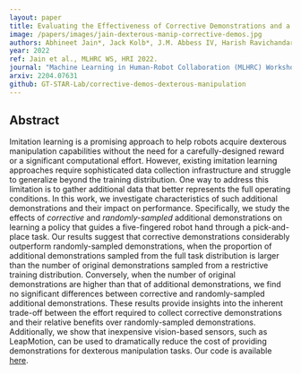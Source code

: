 ```yaml
---
layout: paper
title: Evaluating the Effectiveness of Corrective Demonstrations and a Low-Cost Sensor for Dexterous Manipulation
image: /papers/images/jain-dexterous-manip-corrective-demos.jpg
authors: Abhineet Jain*, Jack Kolb*, J.M. Abbess IV, Harish Ravichandar<br />(* equal contribution)
year: 2022
ref: Jain et al., MLHRC WS, HRI 2022.
journal: "Machine Learning in Human-Robot Collaboration (MLHRC) Workshop, ACM/IEEE International Conference on Human-Robot Interaction (HRI)"
arxiv: 2204.07631
github: GT-STAR-Lab/corrective-demos-dexterous-manipulation
---
```


## Abstract

Imitation learning is a promising approach to help robots acquire dexterous manipulation capabilities without the need for a carefully-designed reward or a significant computational effort. However, existing imitation learning approaches require sophisticated data collection infrastructure and struggle to generalize beyond the training distribution. One way to address this limitation is to gather additional data that better represents the full operating conditions. In this work, we investigate characteristics of such additional demonstrations and their impact on performance. Specifically, we study the effects of *corrective* and *randomly-sampled* additional demonstrations on learning a policy that guides a five-fingered robot hand through a pick-and-place task. Our results suggest that corrective demonstrations considerably outperform randomly-sampled demonstrations, when the proportion of additional demonstrations sampled from the full task distribution is larger than the number of original demonstrations sampled from a restrictive training distribution. Conversely, when the number of original demonstrations are higher than that of additional demonstrations, we find no significant differences between corrective and randomly-sampled additional demonstrations. These results provide insights into the inherent trade-off between the effort required to collect corrective demonstrations and their relative benefits over randomly-sampled demonstrations. Additionally, we show that inexpensive vision-based sensors, such as LeapMotion, can be used to dramatically reduce the cost of providing demonstrations for dexterous manipulation tasks. Our code is available [here](https://github.com/GT-STAR-Lab/corrective-demos-dexterous-manipulation).
